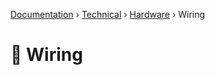 [Documentation](/readme.md) › [Technical](/docs/tech.md) › [Hardware](/docs/tech/hardware.md) › Wiring

# 🔌 Wiring

